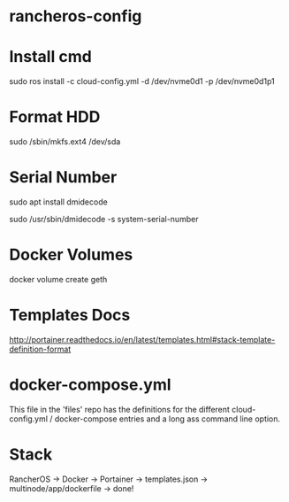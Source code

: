 # rancheros-config

# Install cmd
sudo ros install -c cloud-config.yml -d /dev/nvme0d1 -p /dev/nvme0d1p1

# Format HDD
sudo /sbin/mkfs.ext4 /dev/sda

# Serial Number
sudo apt install dmidecode

sudo /usr/sbin/dmidecode -s system-serial-number

# Docker Volumes

docker volume create geth

# Templates Docs 

http://portainer.readthedocs.io/en/latest/templates.html#stack-template-definition-format

# docker-compose.yml

This file in the 'files' repo has the definitions for the different cloud-config.yml / docker-compose entries and a long ass command line option.

# Stack

RancherOS -> Docker -> Portainer -> templates.json -> multinode/app/dockerfile -> done!